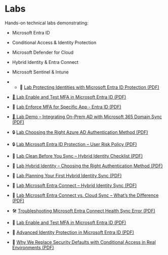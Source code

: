 # Labs

Hands-on technical labs demonstrating:

- Microsoft Entra ID
- Conditional Access & Identity Protection
- Microsoft Defender for Cloud
- Hybrid Identity & Entra Connect
- Microsoft Sentinel & Intune
- - 🔐 [Lab Protecting Identities with Microsoft Entra ID Protection (PDF)](Lab%20Protecting%20Identities%20with%20Microsoft%20Entra%20ID%20Protection/Lab%20Protecting%20Identities%20with%20Microsoft%20Entra%20ID%20Protection.pdf)

- [🔐 Lab Enable and Test MFA in Microsoft Entra ID (PDF)](./Lab%20Enable%20and%20Test%20MFA%20in%20Microsoft%20Entra%20ID.pdf)
- 🔐 [Lab Enforce MFA for Specific App - Entra ID (PDF)](labs/Lab-Enforce-MFA-for-Specific-App---Entra-ID.pdf)
- [🔐 Lab Demo – Integrating On-Prem AD with Microsoft 365 Domain Sync (PDF)](./Lab%20Demo%20Integrating%20On-Prem%20AD%20with%20Microsoft%20365%20-%20Domain%20name.pdf)
- 🔒 [Lab Choosing the Right Azure AD Authentication Method (PDF)](Choosing-the-Right-AzureAD-Authentication-Method/Choosing-the-Right-AzureAD-Authentication-Method.pdf)
- 🔒 [Lab Microsoft Entra ID Protection – User Risk Policy (PDF)](Entra-ID-Protection-User-Risk-Policy/Microsoft%20Entra%20ID%20Protection%20User%20Risk%20Policy%20Demo.pdf)
- 🧼 [Lab Clean Before You Sync – Hybrid Identity Checklist (PDF)](Clean%20Before%20You%20Syn%20-%20Real-World%20Checklist%20for%20Hybrid%20Identity.pdf)
- 🔐 [Lab Hybrid Identity – Choosing the Right Authentication Method (PDF)](Hybrid%20Identity%20Choosing%20the%20Right%20Authentication%20Method.pdf)
- 🧠 [Lab Planning Your First Hybrid Identity Sync (PDF)](Planning%20Your%20First%20Hybrid%20Identity%20Sync.pdf)
- 🔄 [Lab Microsoft Entra Connect – Hybrid Identity Sync (PDF)](Microsoft%20Entra%20Connect%20Lab.pdf)
- 🔄 [Lab Microsoft Entra Connect vs. Cloud Sync – What’s the Difference (PDF)](Microsoft%20Entra%20Connect%20vs.%20Cloud%20Sync%20–%20What’s%20the%20Difference.pdf)
- 🛠 [Troubleshooting Microsoft Entra Connect Health Sync Error (PDF)](labs/Troubleshooting%20Microsoft%20Entra%20Connect%20Health%20Sync%20Error/Troubleshooting%20Microsoft%20Entra%20Connect%20Health%20Sync%20Error.pdf)
- 🔐 [Lab Enable and Test MFA in Microsoft Entra ID (PDF)](Lab%20Enable%20and%20Test%20MFA%20in%20Microsoft%20Entra%20ID/Lab%20Enable%20and%20Test%20MFA%20in%20Microsoft%20Entra%20ID.pdf)
- 🔐 [Advanced Identity Protection in Microsoft Entra ID (PDF)](Advanced%20Identity%20Protection%20in%20Microsoft%20Entra%20ID/Advanced%20Identity%20Protection%20in%20Microsoft%20Entra%20ID.pdf)
- 🚫 [Why We Replace Security Defaults with Conditional Access in Real Environments (PDF)](Why%20We%20Replace%20Security%20Defaults%20with%20Conditional%20Access%20in%20Real%20Environments/Why%20We%20Replace%20Security%20Defaults%20with%20Conditional%20Access%20in%20Real%20Environments.pdf)



